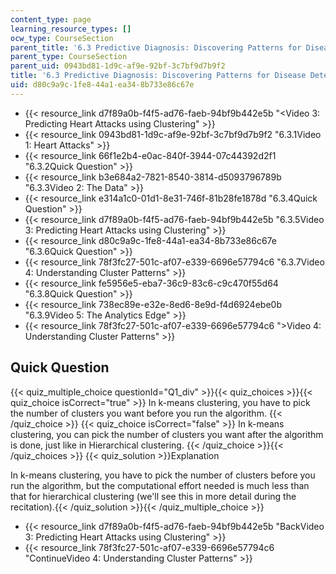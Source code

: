 ```yaml
---
content_type: page
learning_resource_types: []
ocw_type: CourseSection
parent_title: '6.3 Predictive Diagnosis: Discovering Patterns for Disease Detection '
parent_type: CourseSection
parent_uid: 0943bd81-1d9c-af9e-92bf-3c7bf9d7b9f2
title: '6.3 Predictive Diagnosis: Discovering Patterns for Disease Detection '
uid: d80c9a9c-1fe8-44a1-ea34-8b733e86c67e
---
```


*   {{< resource_link d7f89a0b-f4f5-ad76-faeb-94bf9b442e5b "\<Video 3: Predicting Heart Attacks using Clustering" >}}
*   {{< resource_link 0943bd81-1d9c-af9e-92bf-3c7bf9d7b9f2 "6.3.1Video 1: Heart Attacks" >}}
*   {{< resource_link 66f1e2b4-e0ac-840f-3944-07c44392d2f1 "6.3.2Quick Question" >}}
*   {{< resource_link b3e684a2-7821-8540-3814-d5093796789b "6.3.3Video 2: The Data" >}}
*   {{< resource_link e314a1c0-01d1-8e31-746f-81b28fe1878d "6.3.4Quick Question" >}}
*   {{< resource_link d7f89a0b-f4f5-ad76-faeb-94bf9b442e5b "6.3.5Video 3: Predicting Heart Attacks using Clustering" >}}
*   {{< resource_link d80c9a9c-1fe8-44a1-ea34-8b733e86c67e "6.3.6Quick Question" >}}
*   {{< resource_link 78f3fc27-501c-af07-e339-6696e57794c6 "6.3.7Video 4: Understanding Cluster Patterns" >}}
*   {{< resource_link fe5956e5-eba7-36c9-83c6-c9c470f55d64 "6.3.8Quick Question" >}}
*   {{< resource_link 738ec89e-e32e-8ed6-8e9d-f4d6924ebe0b "6.3.9Video 5: The Analytics Edge" >}}
*   {{< resource_link 78f3fc27-501c-af07-e339-6696e57794c6 "\>Video 4: Understanding Cluster Patterns" >}}

Quick Question
--------------

{{< quiz_multiple_choice questionId="Q1_div" >}}{{< quiz_choices >}}{{< quiz_choice isCorrect="true" >}}&nbsp;In k-means clustering, you have to pick the number of clusters you want before you run the algorithm.&nbsp;{{< /quiz_choice >}}
{{< quiz_choice isCorrect="false" >}}&nbsp;In k-means clustering, you can pick the number of clusters you want after the algorithm is done, just like in Hierarchical clustering.&nbsp;{{< /quiz_choice >}}{{< /quiz_choices >}}
{{< quiz_solution >}}Explanation

In k-means clustering, you have to pick the number of clusters before you run the algorithm, but the computational effort needed is much less than that for hierarchical clustering (we'll see this in more detail during the recitation).{{< /quiz_solution >}}{{< /quiz_multiple_choice >}}

*   {{< resource_link d7f89a0b-f4f5-ad76-faeb-94bf9b442e5b "BackVideo 3: Predicting Heart Attacks using Clustering" >}}
*   {{< resource_link 78f3fc27-501c-af07-e339-6696e57794c6 "ContinueVideo 4: Understanding Cluster Patterns" >}}